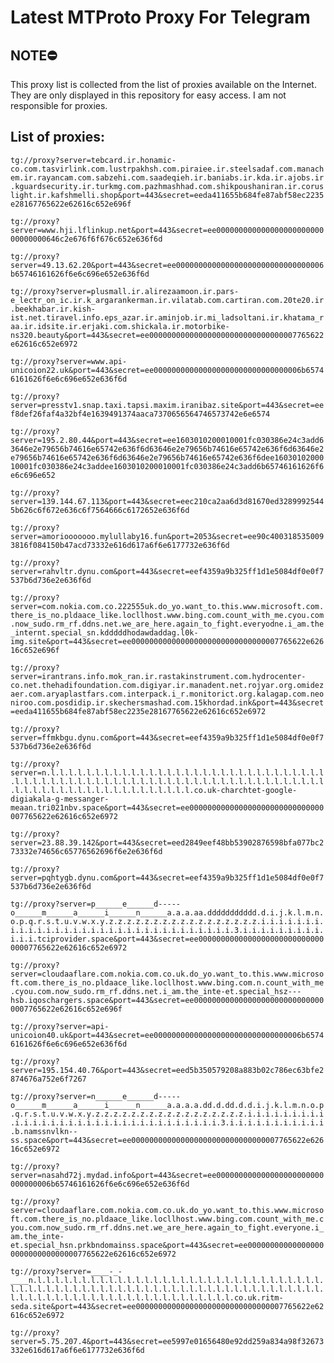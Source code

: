 # Latest MTProto Proxy For Telegram

## NOTE⛔

This proxy list is collected from the list of proxies available on the Internet. They are only displayed in this repository for easy access. I am not responsible for proxies.

## List of proxies:

`tg://proxy?server=tebcard.ir.honamic-co.com.tasvirlink.com.lustrpakhsh.com.piraiee.ir.steelsadaf.com.manachem.ir.rayancam.com.sabzehi.com.saadeqieh.ir.baniabs.ir.kda.ir.ajobs.ir.kguardsecurity.ir.turkmg.com.pazhmashhad.com.shikpoushaniran.ir.coruslight.ir.kafshmelli.shop&port=443&secret=eeda411655b684fe87abf58ec2235e28167765622e62616c652e696f`

`tg://proxy?server=www.hji.lflinkup.net&port=443&secret=ee00000000000000000000000000000000646c2e676f6f676c652e636f6d`

`tg://proxy?server=49.13.62.20&port=443&secret=ee000000000000000000000000000000006b65746161626f6e6c696e652e636f6d`

`tg://proxy?server=plusmall.ir.alirezaamoon.ir.pars-e_lectr_on_ic.ir.k_argarankerman.ir.vilatab.com.cartiran.com.20te20.ir.beekhabar.ir.kish-ist.net.tiravel.info.eps_azar.ir.aminjob.ir.mi_ladsoltani.ir.khatama_raa.ir.idsite.ir.erjaki.com.shickala.ir.motorbike-ns320.beauty&port=443&secret=ee000000000000000000000000000000007765622e62616c652e6972`

`tg://proxy?server=www.api-unicoion22.uk&port=443&secret=ee000000000000000000000000000000006b65746161626f6e6c696e652e636f6d`

`tg://proxy?server=presstv1.snap.taxi.tapsi.maxim.iranibaz.site&port=443&secret=eef8def26faf4a32bf4e1639491374aaca7370656564746573742e6e6574`

`tg://proxy?server=195.2.80.44&port=443&secret=ee1603010200010001fc030386e24c3add63646e2e79656b74616e65742e636f6d63646e2e79656b74616e65742e636f6d63646e2e79656b74616e65742e636f6d63646e2e79656b74616e65742e636f6dee1603010200010001fc030386e24c3addee1603010200010001fc030386e24c3add6b65746161626f6e6c696e652`

`tg://proxy?server=139.144.67.113&port=443&secret=eec210ca2aa6d3d81670ed32899925445b626c6f672e636c6f7564666c6172652e636f6d`

`tg://proxy?server=amoriooooooo.mylullaby16.fun&port=2053&secret=ee90c4003185350093816f084150b47acd73332e616d617a6f6e6177732e636f6d`

`tg://proxy?server=rahvltr.dynu.com&port=443&secret=eef4359a9b325ff1d1e5084df0e0f7537b6d736e2e636f6d`

`tg://proxy?server=com.nokia.com.co.222555uk.do_yo.want_to.this.www.microsoft.com.there_is_no.pldaace_like.locllhost.www.bing.com.count_with_me.cyou.com.now_sudo.rm_rf.ddns.net.we_are_here.again_to_fight.everyodne.i_am.the_internt.special_sn.kdddddhodawdaddag.l0k-img.site&port=443&secret=ee000000000000000000000000000000007765622e62616c652e696f`

`tg://proxy?server=irantrans.info.mok_ran.ir.rastakinstrument.com.hydrocenter-co.net.thehadifoundation.com.digiyar.ir.manadent.net.rojyar.org.omidezaer.com.aryaplastfars.com.interpack.i_r.monitorict.org.kalagap.com.neoniroo.com.posdidip.ir.skechersmashad.com.15khordad.ink&port=443&secret=eeda411655b684fe87abf58ec2235e28167765622e62616c652e6972`

`tg://proxy?server=ffmkbgu.dynu.com&port=443&secret=eef4359a9b325ff1d1e5084df0e0f7537b6d736e2e636f6d`

`tg://proxy?server=n.l.l.l.l.l.l.l.l.l.l.l.l.l.l.l.l.l.l.l.l.l.l.l.l.l.l.l.l.l.l.l.l.l.l.l.l.l.l.l.l.l.l.l.l.l.l.l.l.l.l.l.l.l.l.l.l.l.l.l.l.l.l.l.l.l.l.l.l.l.l.l.l.l.l.l.l.l.l.l.l.l.l.l.l.l.l.co.uk-charchtet-google-digiakala-g-messanger-meaan.tri021nbv.space&port=443&secret=ee000000000000000000000000000000007765622e62616c652e6972`

`tg://proxy?server=23.88.39.142&port=443&secret=eed2849eef48bb53902876598bfa077bc273332e74656c65776562696f6e2e636f6d`

`tg://proxy?server=pqhtygb.dynu.com&port=443&secret=eef4359a9b325ff1d1e5084df0e0f7537b6d736e2e636f6d`

`tg://proxy?server=p______e______d-----o______m______a______i______n______a.a.a.aa.ddddddddddd.d.i.j.k.l.m.n.o.p.q.r.s.t.u.v.w.x.y.z.z.z.z.z.z.z.z.z.z.z.z.z.z.z.z.z.i.i.i.i.i.i.i.i.i.i.i.i.i.i.i.i.i.i.i.i.i.i.i.i.i.i.i.i.i.i.i.i.3.i.i.i.i.i.i.i.i.i.i.i.i.tciprovider.space&port=443&secret=ee000000000000000000000000000000007765622e62616c652e6972`

`tg://proxy?server=cloudaaflare.com.nokia.com.co.uk.do_yo.want_to.this.www.microsoft.com.there_is_no.pldaace_like.locllhost.www.bing.com.n.count_with_me.cyou.com.now_sudo.rm_rf.ddns.net.i_am.the_inte-et.special_hsz---hsb.iqoschargers.space&port=443&secret=ee000000000000000000000000000000007765622e62616c652e696f`

`tg://proxy?server=api-unicoion40.uk&port=443&secret=ee000000000000000000000000000000006b65746161626f6e6c696e652e636f6d`

`tg://proxy?server=195.154.40.76&port=443&secret=eed5b350579208a883b02c786ec63bfe2874676a752e6f7267`

`tg://proxy?server=n______e______d-----o______m______a______i______n______a.a.a.a.dd.d.dd.d.d.i.j.k.l.m.n.o.p.q.r.s.t.u.v.w.x.y.z.z.z.z.z.z.z.z.z.z.z.z.z.z.z.z.z.i.i.i.i.i.i.i.i.i.i.i.i.i.i.i.i.i.i.i.i.i.i.i.i.i.i.i.i.i.i.i.i.3.i.i.i.i.i.i.i.i.i.i.i.b.namssnvlkn--ss.space&port=443&secret=ee000000000000000000000000000000007765622e62616c652e6972`

`tg://proxy?server=nasahd72j.mydad.info&port=443&secret=ee000000000000000000000000000000006b65746161626f6e6c696e652e636f6d`

`tg://proxy?server=cloudaaflare.com.nokia.com.co.uk.do_yo.want_to.this.www.microsoft.com.there_is_no.pldaace_like.locllhost.www.bing.com.count_with_me.cyou.com.now_sudo.rm_rf.ddns.net.we_are_here.again_to_fight.everyone.i_am.the_inte-et.special_hsn.prkbndomainss.space&port=443&secret=ee000000000000000000000000000000007765622e62616c652e6972`

`tg://proxy?server=____-_-____n.l.l.l.l.l.l.l.l.l.l.l.l.l.l.l.l.l.l.l.l.l.l.l.l.l.l.l.l.l.l.l.l.l.l.l.l.l.l.l.l.l.l.l.l.l.l.l.l.l.l.l.l.l.l.l.l.l.l.l.l.l.l.l.l.l.l.l.l.l.l.l.l.l.l.l.l.l.l.l.l.l.l.l.l.l.l.l.l.l.l.l.l.co.uk.ritm-seda.site&port=443&secret=ee000000000000000000000000000000007765622e62616c652e6972`

`tg://proxy?server=5.75.207.4&port=443&secret=ee5997e01656480e92dd259a834a98f32673332e616d617a6f6e6177732e636f6d`

